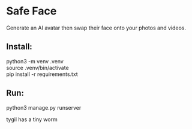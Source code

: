 # Safe  Face
Generate an AI avatar then swap their face onto your photos and videos.

## Install: 
python3 -m venv .venv \
source .venv/bin/activate \
pip install -r requirements.txt 


## Run: 
python3 manage.py runserver


tygil has a tiny worm
